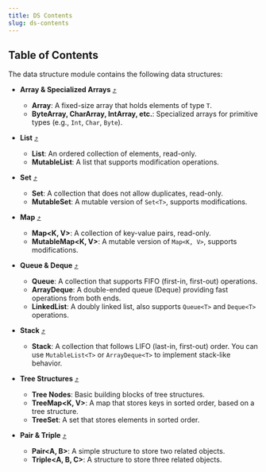 ```yaml
---
title: DS Contents
slug: ds-contents
---
```


## Table of Contents
The data structure module contains the following data structures:
- **Array & Specialized Arrays** [⤴](https://dsakt.github.io/docs/arrays)
    - **Array<T>**: A fixed-size array that holds elements of type `T`.
    - **ByteArray, CharArray, IntArray, etc.**: Specialized arrays for primitive types (e.g., `Int`, `Char`, `Byte`).

- **List** [⤴](https://dsakt.github.io/docs/lists)
    - **List<T>**: An ordered collection of elements, read-only.
    - **MutableList<T>**: A list that supports modification operations.

- **Set** [⤴](https://dsakt.github.io/docs/sets)
    - **Set<T>**: A collection that does not allow duplicates, read-only.
    - **MutableSet<T>**: A mutable version of `Set<T>`, supports modifications.

- **Map** [⤴](https://dsakt.github.io/docs/maps)
    - **Map<K, V>**: A collection of key-value pairs, read-only.
    - **MutableMap<K, V>**: A mutable version of `Map<K, V>`, supports modifications.

- **Queue & Deque** [⤴](https://dsakt.github.io/docs/queues)
    - **Queue<T>**: A collection that supports FIFO (first-in, first-out) operations.
    - **ArrayDeque<T>**: A double-ended queue (Deque) providing fast operations from both ends.
    - **LinkedList<T>**: A doubly linked list, also supports `Queue<T>` and `Deque<T>` operations.

- **Stack** [⤴](https://dsakt.github.io/docs/stacks)
    - **Stack<T>**: A collection that follows LIFO (last-in, first-out) order. You can use `MutableList<T>` or `ArrayDeque<T>` to implement stack-like behavior.

- **Tree Structures** [⤴](https://dsakt.github.io/docs/trees)
    - **Tree Nodes**: Basic building blocks of tree structures.
    - **TreeMap<K, V>**: A map that stores keys in sorted order, based on a tree structure.
    - **TreeSet<T>**: A set that stores elements in sorted order.

- **Pair & Triple** [⤴](https://dsakt.github.io/docs/pair-triple)
    - **Pair<A, B>**: A simple structure to store two related objects.
    - **Triple<A, B, C>**: A structure to store three related objects.
